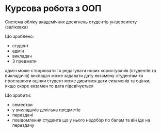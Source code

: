 # Курсова робота з ООП

Система обліку академічних досягнень студентів університету (заліковка)

Що зроблено:
+ студент
+ адмін
+ викладач
+ 3 предмети

адмін може створювати та редагувати нових користувачів (студентів та викладачів)
викладач може задавати дату екзамену студентам та проставляти оцінки
студент може дивитися дати екзаменів та оцінки, якщо скоро екзамен то дата підсвічується

Що зробити:
+ семестри
+ у викладачів декілька предметів
+ перездачі
+ повідомлення студента що у нього недобор по балам та він іде на перездачу
